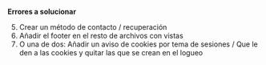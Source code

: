 **Errores a solucionar**

5. Crear un método de contacto / recuperación
6. Añadir el footer en el resto de archivos con vistas
7. O una de dos: Añadir un aviso de cookies por tema de sesiones / Que le den a las cookies y quitar las que se crean en el logueo
